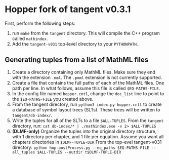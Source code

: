 # Hopper fork of tangent v0.3.1

First, perform the following steps: 

1. run `make` from the `tangent` directory. This will compile the C++ program called `mathindex`. 
2. Add the `tangent-v031` top-level directory to your `PYTHONPATH`. 

## Generating tuples from a list of MathML files
1. Create a directory containing only MathML files. Make sure they end with the extension `.mml`. The `.pmml` extension is not currently supported.
2. Create a file that contains the full paths of each of the MathML files. One path per line. In what follows, assume this file is called `$EQ-PATHS-FILE`.
3. In the config file named `hopper.cntl`, change the `doc_list` line to point to the `$EQ-PATHS-FILE` you created above. 
4. From the tangent directory, run `python3 index.py hopper.cntl` to create a database of symbol layout trees (SLTs). These trees will be written to `tangent/db-index/`. 
5. Write the tuples for all of the SLTs to a file `$ALL-TUPLES`. From the `tangent` directory, run: `cat db-index/* | ./mathindex.exe -v 2> $ALL-TUPLES`
6. **(DLMF-only)** Organize the tuples into the original directory structure, with 1 directory per chapter, and 1 file per equation. Assume you want all chapters directories in `$DLMF-TUPLE-DIR` From the top-evel tangent-v031 directory: `python hop-postProcess.py --eq_paths $EQ-PATHS-FILE --all_tuples $ALL-TUPLES --outdir t$DLMF-TUPLE-DIR`
